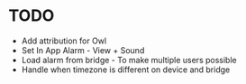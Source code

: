 # TODO

* Add attribution for Owl
* Set In App Alarm - View + Sound
* Load alarm from bridge - To make multiple users possible
* Handle when timezone is different on device and bridge

